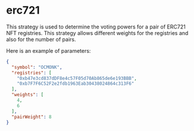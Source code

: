 # erc721

This strategy is used to determine the voting powers for a pair of ERC721 NFT registries. This strategy allows different weights for the registries and also for the number of pairs.

Here is an example of parameters:

```json
{
  "symbol": "OCMONK",
  "registries": [
    "0xb47e3cd837dDF8e4c57F05d70Ab865de6e193BBB",
    "0xb7F7F6C52F2e2fdb1963Eab30438024864c313F6"
  ],
  "weights": [
    4,
    6
  ],
  "pairWeight": 8
}
```
